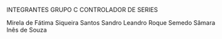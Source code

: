 INTEGRANTES GRUPO C CONTROLADOR DE SERIES

Mirela de Fátima Siqueira Santos
Sandro Leandro Roque Semedo
Sâmara Inês de Souza
